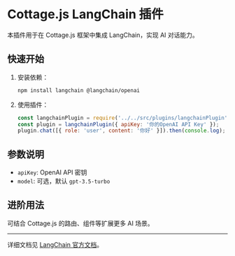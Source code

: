 # Cottage.js LangChain 插件

本插件用于在 Cottage.js 框架中集成 LangChain，实现 AI 对话能力。

## 快速开始

1. 安装依赖：
   ```bash
   npm install langchain @langchain/openai
   ```
2. 使用插件：
   ```js
   const langchainPlugin = require('../../src/plugins/langchainPlugin');
   const plugin = langchainPlugin({ apiKey: '你的OpenAI API Key' });
   plugin.chat([{ role: 'user', content: '你好' }]).then(console.log);
   ```

## 参数说明
- `apiKey`: OpenAI API 密钥
- `model`: 可选，默认 `gpt-3.5-turbo`

## 进阶用法

可结合 Cottage.js 的路由、组件等扩展更多 AI 场景。

---

详细文档见 [LangChain 官方文档](https://js.langchain.com/docs/)。
